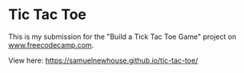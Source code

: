 # Tic Tac Toe

This is my submission for the "Build a Tick Tac Toe Game" project on www.freecodecamp.com.

View here: https://samuelnewhouse.github.io/tic-tac-toe/